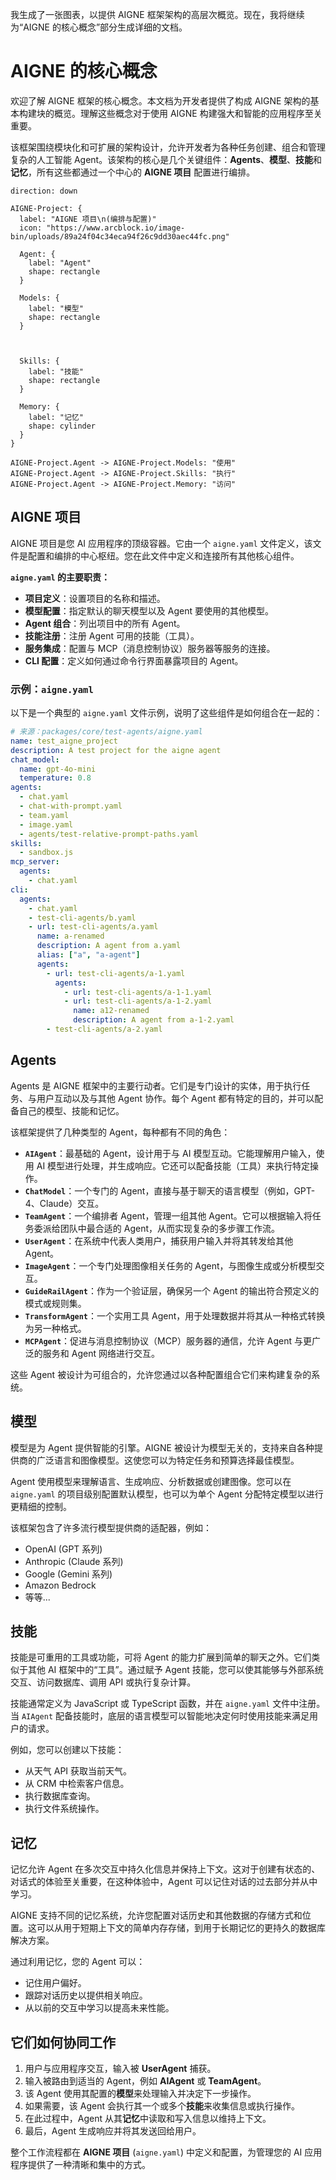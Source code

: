 我生成了一张图表，以提供 AIGNE 框架架构的高层次概览。现在，我将继续为“AIGNE 的核心概念”部分生成详细的文档。

# AIGNE 的核心概念

欢迎了解 AIGNE 框架的核心概念。本文档为开发者提供了构成 AIGNE 架构的基本构建块的概览。理解这些概念对于使用 AIGNE 构建强大和智能的应用程序至关重要。

该框架围绕模块化和可扩展的架构设计，允许开发者为各种任务创建、组合和管理复杂的人工智能 Agent。该架构的核心是几个关键组件：**Agents**、**模型**、**技能**和**记忆**，所有这些都通过一个中心的 **AIGNE 项目** 配置进行编排。

```d2
direction: down

AIGNE-Project: {
  label: "AIGNE 项目\n(编排与配置)"
  icon: "https://www.arcblock.io/image-bin/uploads/89a24f04c34eca94f26c9dd30aec44fc.png"

  Agent: {
    label: "Agent"
    shape: rectangle
  }

  Models: {
    label: "模型"
    shape: rectangle
  }



  Skills: {
    label: "技能"
    shape: rectangle
  }

  Memory: {
    label: "记忆"
    shape: cylinder
  }
}

AIGNE-Project.Agent -> AIGNE-Project.Models: "使用"
AIGNE-Project.Agent -> AIGNE-Project.Skills: "执行"
AIGNE-Project.Agent -> AIGNE-Project.Memory: "访问"
```

## AIGNE 项目

AIGNE 项目是您 AI 应用程序的顶级容器。它由一个 `aigne.yaml` 文件定义，该文件是配置和编排的中心枢纽。您在此文件中定义和连接所有其他核心组件。

**`aigne.yaml` 的主要职责：**

*   **项目定义**：设置项目的名称和描述。
*   **模型配置**：指定默认的聊天模型以及 Agent 要使用的其他模型。
*   **Agent 组合**：列出项目中的所有 Agent。
*   **技能注册**：注册 Agent 可用的技能（工具）。
*   **服务集成**：配置与 MCP（消息控制协议）服务器等服务的连接。
*   **CLI 配置**：定义如何通过命令行界面暴露项目的 Agent。

### 示例：`aigne.yaml`

以下是一个典型的 `aigne.yaml` 文件示例，说明了这些组件是如何组合在一起的：

```yaml
# 来源：packages/core/test-agents/aigne.yaml
name: test_aigne_project
description: A test project for the aigne agent
chat_model:
  name: gpt-4o-mini
  temperature: 0.8
agents:
  - chat.yaml
  - chat-with-prompt.yaml
  - team.yaml
  - image.yaml
  - agents/test-relative-prompt-paths.yaml
skills:
  - sandbox.js
mcp_server:
  agents:
    - chat.yaml
cli:
  agents:
    - chat.yaml
    - test-cli-agents/b.yaml
    - url: test-cli-agents/a.yaml
      name: a-renamed
      description: A agent from a.yaml
      alias: ["a", "a-agent"]
      agents:
        - url: test-cli-agents/a-1.yaml
          agents:
            - url: test-cli-agents/a-1-1.yaml
            - url: test-cli-agents/a-1-2.yaml
              name: a12-renamed
              description: A agent from a-1-2.yaml
        - test-cli-agents/a-2.yaml
```

## Agents

Agents 是 AIGNE 框架中的主要行动者。它们是专门设计的实体，用于执行任务、与用户互动以及与其他 Agent 协作。每个 Agent 都有特定的目的，并可以配备自己的模型、技能和记忆。

该框架提供了几种类型的 Agent，每种都有不同的角色：

*   **`AIAgent`**：最基础的 Agent，设计用于与 AI 模型互动。它能理解用户输入，使用 AI 模型进行处理，并生成响应。它还可以配备技能（工具）来执行特定操作。
*   **`ChatModel`**：一个专门的 Agent，直接与基于聊天的语言模型（例如，GPT-4、Claude）交互。
*   **`TeamAgent`**：一个编排者 Agent，管理一组其他 Agent。它可以根据输入将任务委派给团队中最合适的 Agent，从而实现复杂的多步骤工作流。
*   **`UserAgent`**：在系统中代表人类用户，捕获用户输入并将其转发给其他 Agent。
*   **`ImageAgent`**：一个专门处理图像相关任务的 Agent，与图像生成或分析模型交互。
*   **`GuideRailAgent`**：作为一个验证层，确保另一个 Agent 的输出符合预定义的模式或规则集。
*   **`TransformAgent`**：一个实用工具 Agent，用于处理数据并将其从一种格式转换为另一种格式。
*   **`MCPAgent`**：促进与消息控制协议（MCP）服务器的通信，允许 Agent 与更广泛的服务和 Agent 网络进行交互。

这些 Agent 被设计为可组合的，允许您通过以各种配置组合它们来构建复杂的系统。

## 模型

模型是为 Agent 提供智能的引擎。AIGNE 被设计为模型无关的，支持来自各种提供商的广泛语言和图像模型。这使您可以为特定任务和预算选择最佳模型。

Agent 使用模型来理解语言、生成响应、分析数据或创建图像。您可以在 `aigne.yaml` 的项目级别配置默认模型，也可以为单个 Agent 分配特定模型以进行更精细的控制。

该框架包含了许多流行模型提供商的适配器，例如：
*   OpenAI (GPT 系列)
*   Anthropic (Claude 系列)
*   Google (Gemini 系列)
*   Amazon Bedrock
*   等等...

## 技能

技能是可重用的工具或功能，可将 Agent 的能力扩展到简单的聊天之外。它们类似于其他 AI 框架中的“工具”。通过赋予 Agent 技能，您可以使其能够与外部系统交互、访问数据库、调用 API 或执行复杂计算。

技能通常定义为 JavaScript 或 TypeScript 函数，并在 `aigne.yaml` 文件中注册。当 `AIAgent` 配备技能时，底层的语言模型可以智能地决定何时使用技能来满足用户的请求。

例如，您可以创建以下技能：
*   从天气 API 获取当前天气。
*   从 CRM 中检索客户信息。
*   执行数据库查询。
*   执行文件系统操作。

## 记忆

记忆允许 Agent 在多次交互中持久化信息并保持上下文。这对于创建有状态的、对话式的体验至关重要，在这种体验中，Agent 可以记住对话的过去部分并从中学习。

AIGNE 支持不同的记忆系统，允许您配置对话历史和其他数据的存储方式和位置。这可以从用于短期上下文的简单内存存储，到用于长期记忆的更持久的数据库解决方案。

通过利用记忆，您的 Agent 可以：
*   记住用户偏好。
*   跟踪对话历史以提供相关响应。
*   从以前的交互中学习以提高未来性能。

## 它们如何协同工作

1.  用户与应用程序交互，输入被 **UserAgent** 捕获。
2.  输入被路由到适当的 Agent，例如 **AIAgent** 或 **TeamAgent**。
3.  该 Agent 使用其配置的**模型**来处理输入并决定下一步操作。
4.  如果需要，该 Agent 会执行其一个或多个**技能**来收集信息或执行操作。
5.  在此过程中，Agent 从其**记忆**中读取和写入信息以维持上下文。
6.  最后，Agent 生成响应并将其发送回给用户。

整个工作流程都在 **AIGNE 项目** (`aigne.yaml`) 中定义和配置，为管理您的 AI 应用程序提供了一种清晰和集中的方式。